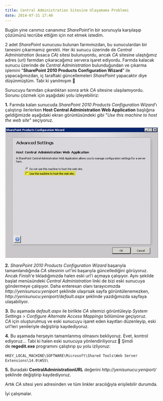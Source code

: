 ```yaml
---
title: Central Administration Sitesine Ulaşamama Problemi
date: 2014-07-31 17:40
---
```


Bugün yine canımız cananımız *SharePoint*'in bir sorunuyla karşılaşıp çözümünü tecrübe ettiğim için not etmek istedim.

2 adet *SharePoint* sunucusu bulunan farmımızdan, bu sunuculardan bir tanesini çıkarmamız gerekti. Her iki sunucu üzerinde de *Central Administration* (kısaca *CA*) sitesi bulunuyordu, ancak *CA* sitesine ulaştığımız adres (url) farmdan çıkaracağımız servera işaret ediyordu. Farmda kalacak sunucu üzerinde de *Central Administration* bulunduğundan ve çıkarma işlemini "**SharePoint 2010 Products Configuration Wizard**" ile yapacağımızdan, iç taraftaki güncellemeleri *SharePoint* yapacaktır diye düşünmüştüm. Tabi ki yanılmışım 🙂

<!--more-->
Sunucuyu farmdan çıkardıktan sonra artık *CA* sitesine ulaşılamıyordu. Sorunu çözmek için aşağıdaki yolu izleyebiliriz:

**1.** Farmda kalan sunucuda *SharePoint 2010 Products Configuration Wizard*'ı çalıştırıp ilerlerken **Host Central Administration Web Application** başlığına geldiğimizde aşağıdaki ekran görüntüsündeki gibi "*Use this machine to host the web site*" seçiyoruz.

![Use-this-machine-to-host-the-web-site](/uploads/2014/07/Use-this-machine-to-host-the-web-site.jpg "Use-this-machine-to-host-the-web-site")

**2.** *SharePoint 2010 Products Configuration Wizard* başarıyla tamamlandığında *CA* sitesinin url'ini başarıyla güncellediğini görüyoruz. Ancak *Finish*'e tıkladığımızda halen eski url'i açmaya çalışıyor. Aynı şekilde başlat menüsündeki *Central Administration* linki de bizi eski sunucuya göndermeye çalışıyor. Daha enteresan olanı tarayıcımızda *http://yenisunucu:yeniport* şeklinde ulaşırsak sayfa görüntülenemezken, *http://yenisunucu:yeniport/default.aspx* şeklinde yazdığımızda sayfaya ulaşabiliyor.

**3.** Bu aşamada *default.aspx* ile birlikte *CA* sitemizi görüntüleyip *System Settings* &gt; *Configure Alternate Access Mappings* bölümüne geçiyoruz. *CA* için oluşturulmuş ve eski sunucuyu işaret eden kayıtları düzenleyip, eski url'leri yenileriyle değiştirip kaydediyoruz.

**4.** Bu aşamada herşeyin tamamlanmış olmasını bekliyoruz. Evet, kontrol ediyoruz... Tabi ki halen eski sunucuya yönlendiriliyoruz 🙂 Şimdi de **regedit.exe** programını çalıştırıp şu yolu izliyoruz:
```
HKEY_LOCAL_MACHINE\SOFTWARE\Microsoft\Shared Tools\Web Server Extensions\14.0\WSS\
```
**5.** Buradaki **CentralAdministrationURL** değerini *http://yenisunucu:yeniport/* şeklinde değiştirip kaydediyoruz.

Artık *CA* sitesi yeni adresinden ve tüm linkler aracılığıyla erişilebilir durumda.

İyi çalışmalar.
